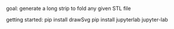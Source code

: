 goal:
generate a long strip to fold any given STL file

getting started:
pip install drawSvg
pip install jupyterlab
jupyter-lab
